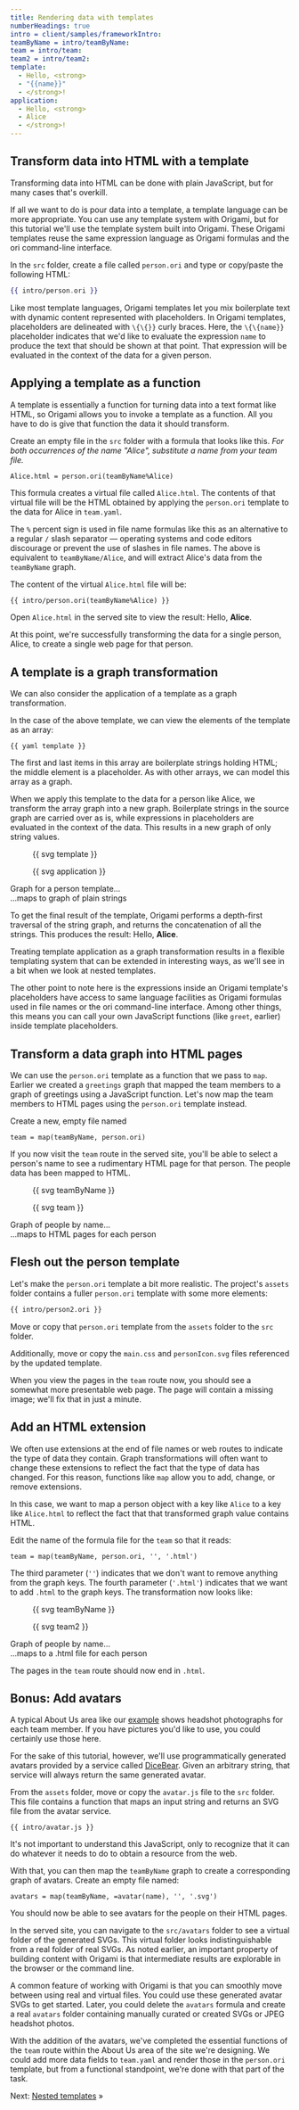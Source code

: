 ```yaml
---
title: Rendering data with templates
numberHeadings: true
intro = client/samples/frameworkIntro:
teamByName = intro/teamByName:
team = intro/team:
team2 = intro/team2:
template:
  - Hello, <strong>
  - "{{name}}"
  - </strong>!
application:
  - Hello, <strong>
  - Alice
  - </strong>!
---
```


## Transform data into HTML with a template

Transforming data into HTML can be done with plain JavaScript, but for many cases that's overkill.

If all we want to do is pour data into a template, a template language can be more appropriate. You can use any template system with Origami, but for this tutorial we'll use the template system built into Origami. These Origami templates reuse the same expression language as Origami formulas and the ori command-line interface.

In the `src` folder, create a file called `person.ori` and type or copy/paste the following HTML:

```hbs
{{ intro/person.ori }}
```

Like most template languages, Origami templates let you mix boilerplate text with dynamic content represented with placeholders. In Origami templates, placeholders are delineated with `\{\{}}` curly braces. Here, the `\{\{name}}` placeholder indicates that we'd like to evaluate the expression `name` to produce the text that should be shown at that point. That expression will be evaluated in the context of the data for a given person.

## Applying a template as a function

A template is essentially a function for turning data into a text format like HTML, so Origami allows you to invoke a template as a function. All you have to do is give that function the data it should transform.

Create an empty file in the `src` folder with a formula that looks like this. _For both occurrences of the name "Alice", substitute a name from your team file._

```console
Alice.html = person.ori(teamByName%Alice)
```

This formula creates a virtual file called `Alice.html`. The contents of that virtual file will be the HTML obtained by applying the `person.ori` template to the data for Alice in `team.yaml`.

The `%` percent sign is used in file name formulas like this as an alternative to a regular `/` slash separator — operating systems and code editors discourage or prevent the use of slashes in file names. The above is equivalent to `teamByName/Alice`, and will extract Alice's data from the `teamByName` graph.

The content of the virtual `Alice.html` file will be:

```html
{{ intro/person.ori(teamByName%Alice) }}
```

Open `Alice.html` in the served site to view the result: Hello, **Alice**.

At this point, we're successfully transforming the data for a single person, Alice, to create a single web page for that person.

## A template is a graph transformation

We can also consider the application of a template as a graph transformation.

In the case of the above template, we can view the elements of the template as an array:

```\yaml
{{ yaml template }}
```

The first and last items in this array are boilerplate strings holding HTML; the middle element is a placeholder. As with other arrays, we can model this array as a graph.

When we apply this template to the data for a person like Alice, we transform the array graph into a new graph. Boilerplate strings in the source graph are carried over as is, while expressions in placeholders are evaluated in the context of the data. This results in a new graph of only string values.

<div class="sideBySide">
  <figure>
    {{ svg template }}
  </figure>
  <figure>
    {{ svg application }}
  </figure>
  <figcaption>Graph for a person template…</figcaption>
  <figcaption>…maps to graph of plain strings</figcaption>
</div>

To get the final result of the template, Origami performs a depth-first traversal of the string graph, and returns the concatenation of all the strings. This produces the result: Hello, **Alice**.

Treating template application as a graph transformation results in a flexible templating system that can be extended in interesting ways, as we'll see in a bit when we look at nested templates.

The other point to note here is the expressions inside an Origami template's placeholders have access to same language facilities as Origami formulas used in file names or the ori command-line interface. Among other things, this means you can call your own JavaScript functions (like `greet`, earlier) inside template placeholders.

## Transform a data graph into HTML pages

We can use the `person.ori` template as a function that we pass to `map`. Earlier we created a `greetings` graph that mapped the team members to a graph of greetings using a JavaScript function. Let's now map the team members to HTML pages using the `person.ori` template instead.

Create a new, empty file named

```console
team = map(teamByName, person.ori)
```

If you now visit the `team` route in the served site, you'll be able to select a person's name to see a rudimentary HTML page for that person. The people data has been mapped to HTML.

<div class="sideBySide">
  <figure>
    {{ svg teamByName }}
  </figure>
  <figure>
    {{ svg team }}
  </figure>
  <figcaption>Graph of people by name…</figcaption>
  <figcaption>…maps to HTML pages for each person</figcaption>
</div>

## Flesh out the person template

Let's make the `person.ori` template a bit more realistic. The project's `assets` folder contains a fuller `person.ori` template with some more elements:

```html
{{ intro/person2.ori }}
```

Move or copy that `person.ori` template from the `assets` folder to the `src` folder.

Additionally, move or copy the `main.css` and `personIcon.svg` files referenced by the updated template.

When you view the pages in the `team` route now, you should see a somewhat more presentable web page. The page will contain a missing image; we'll fix that in just a minute.

## Add an HTML extension

We often use extensions at the end of file names or web routes to indicate the type of data they contain. Graph transformations will often want to change these extensions to reflect the fact that the type of data has changed. For this reason, functions like `map` allow you to add, change, or remove extensions.

In this case, we want to map a person object with a key like `Alice` to a key like `Alice.html` to reflect the fact that that transformed graph value contains HTML.

Edit the name of the formula file for the `team` so that it reads:

```console
team = map(teamByName, person.ori, '', '.html')
```

The third parameter (`''`) indicates that we don't want to remove anything from the graph keys. The fourth parameter (`'.html'`) indicates that we want to add `.html` to the graph keys. The transformation now looks like:

<div class="sideBySide">
  <figure>
    {{ svg teamByName }}
  </figure>
  <figure>
    {{ svg team2 }}
  </figure>
  <figcaption>Graph of people by name…</figcaption>
  <figcaption>…maps to a .html file for each person</figcaption>
</div>

The pages in the `team` route should now end in `.html`.

## Bonus: Add avatars

A typical About Us area like our [example](/samples/aboutUs) shows headshot photographs for each team member. If you have pictures you'd like to use, you could certainly use those here.

For the sake of this tutorial, however, we'll use programmatically generated avatars provided by a service called [DiceBear](https://avatars.dicebear.com/). Given an arbitrary string, that service will always return the same generated avatar.

From the `assets` folder, move or copy the `avatar.js` file to the `src` folder. This file contains a function that maps an input string and returns an SVG file from the avatar service.

```\js
{{ intro/avatar.js }}
```

It's not important to understand this JavaScript, only to recognize that it can do whatever it needs to do to obtain a resource from the web.

With that, you can then map the `teamByName` graph to create a corresponding graph of avatars. Create an empty file named:

```console
avatars = map(teamByName, =avatar(name), '', '.svg')
```

You should now be able to see avatars for the people on their HTML pages.

In the served site, you can navigate to the `src/avatars` folder to see a virtual folder of the generated SVGs. This virtual folder looks indistinguishable from a real folder of real SVGs. As noted earlier, an important property of building content with Origami is that intermediate results are explorable in the browser or the command line.

A common feature of working with Origami is that you can smoothly move between using real and virtual files. You could use these generated avatar SVGs to get started. Later, you could delete the `avatars` formula and create a real `avatars` folder containing manually curated or created SVGs or JPEG headshot photos.

With the addition of the avatars, we've completed the essential functions of the `team` route within the About Us area of the site we're designing. We could add more data fields to `team.yaml` and render those in the `person.ori` template, but from a functional standpoint, we're done with that part of the task.

Next: [Nested templates](intro5.html) »
